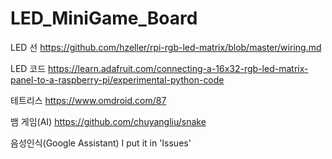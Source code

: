 # LED_MiniGame_Board

LED 선 https://github.com/hzeller/rpi-rgb-led-matrix/blob/master/wiring.md

LED 코드 https://learn.adafruit.com/connecting-a-16x32-rgb-led-matrix-panel-to-a-raspberry-pi/experimental-python-code

테트리스 https://www.omdroid.com/87

뱀 게임(AI) https://github.com/chuyangliu/snake

음성인식(Google Assistant) I put it in 'Issues'
